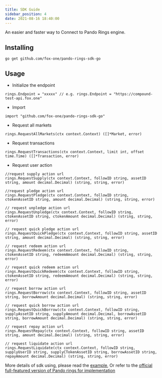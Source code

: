 ```yaml
---
title: SDK Guide
sidebar_position: 4
date: 2021-08-16 18:40:00
---
```


An easier and faster way to Connect to Pando Rings engine.

## Installing

```
go get github.com/fox-one/pando-rings-sdk-go
```

## Usage

* Initialize the endpoint
  
```
rings.Endpoint = "xxxxx" // e.g. rings.Endpoint = "https://compound-test-api.fox.one"
```

* Import
```
import "github.com/fox-one/pando-rings-sdk-go"
```

* Request all markets
```
rings.RequestAllMarkets(ctx context.Context) ([]*Market, error)
```

* Request transactions
```
rings.RequestTransactions(ctx context.Context, limit int, offset time.Time) ([]*Transaction, error)
```

* Request user action
```
//request supply action url
rings.RequestSupply(ctx context.Context, followID string, assetID string, amount decimal.Decimal) (string, string, error)

//request pledge action url
rings.RequestPledge(ctx context.Context, followID string, ctokenAssetID string, amount decimal.Decimal) (string, string, error)

// request unpledge action url
rings.RequestUnpledge(ctx context.Context, followID string, ctokenAssetID string, ctokenAmount decimal.Decimal) (string, string, error)

// request quick pledge action url
rings.RequestQuickPledge(ctx context.Context, followID string, assetID string, amount decimal.Decimal) (string, string, error)

// request redeem action url
rings.RequestRedeem(ctx context.Context, followID string, ctokenAssetID string, redeemAmount decimal.Decimal) (string, string, error)

// request quick redeem action url
rings.RequestQuickRedeem(ctx context.Context, followID string, ctokenAssetID string, redeemAmount decimal.Decimal) (string, string, error)

// request borrow action url
rings.RequestBorrow(ctx context.Context, followID string, assetID string, borrowAmount decimal.Decimal) (string, string, error)

// request quick borrow action url
rings.RequestQuickBorrow(ctx context.Context, followID string, supplyAssetID string, supplyAmount decimal.Decimal, borrowAssetID string, borrowAmount decimal.Decimal) (string, string, error)

// request repay action url
rings.RequestRepay(ctx context.Context, followID string, assetID string, amount decimal.Decimal) (string, string, error)

// request liquidate action url
rings.RequestLiquidate(ctx context.Context, followID string, supplyUserID string, supplyCTokenAssetID string, borrowAssetID string, repayAmount decimal.Decimal) (string, string, error)

```

More details of sdk using, please read the [example](https://github.com/fox-one/pando-rings-sdk-go/tree/main/example), Or refer to the 
[official full-featured version of Pando rings for implementation](https://github.com/fox-one/compound-app)